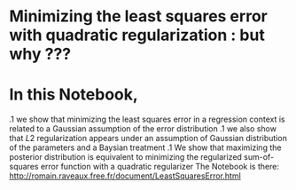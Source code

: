 # Minimizing the least squares error with quadratic regularization : but why ???
# In this Notebook,
.1 we show that minimizing the least squares error in a regression context is related to a Gaussian assumption of the error distribution
.1 we also show that $L2$ regularization appears under an assumption of Gaussian distribution of the parameters and a Baysian treatment
.1 We show that maximizing the posterior distribution is equivalent to minimizing the regularized sum-of-squares error function with a quadratic regularizer
The Notebook is there:
http://romain.raveaux.free.fr/document/LeastSquaresError.html